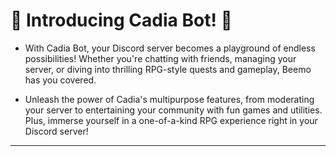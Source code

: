 # **🌟 Introducing Cadia Bot! 🌟**

- With Cadia Bot, your Discord server becomes a playground of endless possibilities!
Whether you're chatting with friends, managing your server, or diving into thrilling RPG-style quests and gameplay, Beemo has you covered.

- Unleash the power of Cadia's multipurpose features, from moderating your server to entertaining your community with fun games and utilities.
Plus, immerse yourself in a one-of-a-kind RPG experience right in your Discord server!
---